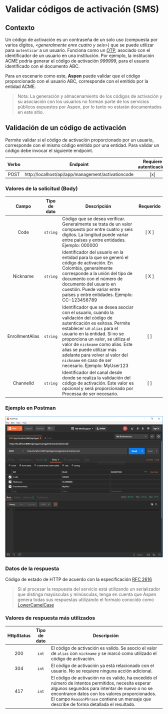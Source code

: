 # Validar códigos de activación (SMS)

## Contexto 

Un código de activación es un contraseña de un solo uso (compuesta por varios digitos, <*generalmente enre cuatro y seis*>) que se puede utilizar para `autenticar` a un usuario. Funciona como un [OTP](https://en.wikipedia.org/wiki/One-time_password), asociado con el identificador de un usuario en una institución. Por ejemplo, la institución ACME podria generar el código de activación *999999,* para el usuario identificado con el documento ABC.

Para un escenario como este, **Aspen** puede validar que el código proporcionado con el usuario ABC, corresponde con el emitido por la entidad ACME.

>  Nota: La generación y almacenamiento de los códigos de activación y su asociación con los usuarios no forman parte de los servicios públicos expuestos por Aspen, por lo tanto no estarán documentados en este sitio.

## Validación de un código de activación

Permite validar si el código de activación proporcionado por un usuario, corresponde con el mismo código emitido por una entidad. Para validar un código debe invocar el siguiente endpoint.

| Verbo | Endpoint                                           | Requiere autenticación |
| :---: | -------------------------------------------------- | :--------------------: |
| POST  | http://localhost/api/app/management/activationcode |          [x]           |

> [^Segmentos de URL]: La información entre corchetes en la URL se denomina segmentos de URL y aplican solo para algunas operaciones. Cuando aparezcan en un ejemplo, deben ser reemplazados por sus valores correspondientes omitiendo los corchetes. Por ejemplo, sin en la URL de ejemplo apareciera http://localhost/api/operation/value/{value}, para establecer el valor de  value en la solicitud a la cadena abc, la URL final se vería de la siguiente forma: http://localhost/api/operation/value/abc

### Valores de la solicitud (Body)

|      Campo      | Tipo de dato | Descripción                                                  | Requerido |
| :-------------: | :----------: | ------------------------------------------------------------ | :-------: |
|      Code       |    `string`    | Código que se desea verificar. Generalmente se trata de un valor compuesto por entre cuatro y seis dígitos. La longitud puede variar entre países y entre entidades. Ejemplo: 000000 |    [ X ]    |
|    Nickname     |    `string`    | Identificador del usuario en la entidad para la que se generó el código de activación. En Colombia, generalmente corresponde a la unión del tipo de documento con el número de documento del usuario en cuestión. Puede variar entre países y entre entidades. Ejemplo: CC-123456789 |    [ X ]    |
| EnrollmentAlias |    `string`    | Identificador que se desea asociar con el usuario, cuando la validación del código de autenticación es exitosa. Permite establecer un `alias` para el usuario en la entidad. Si no se proporciona un valor, se utiliza el valor de `nickname` como alias. Este alias se puede utilizar más adelante para volver al valor del `nickname` en caso de ser necesario. Ejemplo: MyUser123 |    [ ]    |
|ChannelId| `string` |Identificador del canal desde donde se realiza la validación del código de activación. Este valor es opcional y será proporcionado por Processa de ser necesario.|[ ]|


### Ejemplo en Postman
![Postman](Postman-Management-ActivationCodes.png)


### Datos de la respuesta

Código de estado de HTTP de acuerdo con la especificación [RFC 2616](https://www.w3.org/Protocols/rfc2616/rfc2616-sec10.html)

> Si al procesar la respuesta del servicio está utilizando un serializador que distinga mayúsculas y minúsculas, tenga en cuenta que Aspen genera todas sus respuestas utilizando el formato conocido como [LowerCamelCase](https://en.wikipedia.org/wiki/Camel_case)

### Valores de respuesta más utilizados

| HttpStatus | Tipo de dato | Descripción                                                  |
| :--------: | :----------: | ------------------------------------------------------------ |
|    200     |     `int`      | El código de activación es valido. Se asocio el valor de `alias` con `nickname` y se marcó como utilizado el código de activación. |
|    304     |     `int`      | El código de activación ya está relacionado con el usuario. No se requiere ninguna acción adicional. |
|    417     |     `int`      | El código de activación no es valido, ha excedido el número de intentos permitidos, necesita esperar algunos segundos para intentar de nuevo o no se encontraron datos con los valores proporcionados. El campo `ReasonPhrase` contiene un mensaje que describe de forma detallada el resultado. |

